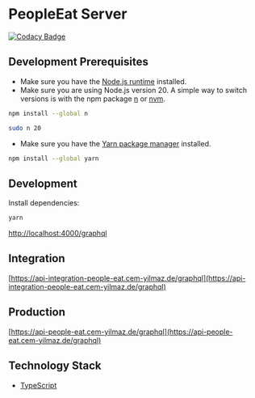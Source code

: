 # PeopleEat Server

[![Codacy Badge](https://app.codacy.com/project/badge/Grade/2805a2173f4d437283cd3147df3087ba)](https://app.codacy.com/gh/people-eat/server/dashboard?utm_source=gh&utm_medium=referral&utm_content=&utm_campaign=Badge_grade)

## Development Prerequisites

-   Make sure you have the [Node.js runtime](https://nodejs.org) installed.
-   Make sure you are using Node.js version 20. A simple way to switch versions is with the npm package [n](https://www.npmjs.com/package/n) or [nvm](https://github.com/nvm-sh/nvm).

```bash
npm install --global n
```

```bash
sudo n 20
```

-   Make sure you have the [Yarn package manager](https://yarnpkg.com) installed.

```bash
npm install --global yarn
```

## Development

Install dependencies:

```bash
yarn
```

[http://localhost:4000/graphql](http://localhost:4000)

## Integration

[https://api-integration-people-eat.cem-yilmaz.de/graphql](https://api-integration-people-eat.cem-yilmaz.de/graphql)

## Production

[https://api-people-eat.cem-yilmaz.de/graphql](https://api-people-eat.cem-yilmaz.de/graphql)

## Technology Stack

-   [TypeScript](https://www.typescriptlang.org)
